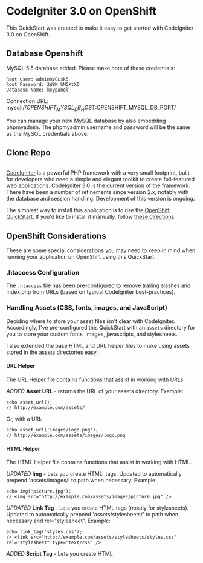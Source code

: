 # CodeIgniter 3.0 on OpenShift #
This QuickStart was created to make it easy to get started with CodeIgniter 3.0 
on OpenShift.


## Database Openshift ##
MySQL 5.5 database added.  Please make note of these credentials:

    Root User: adminmVGLsk5
    Root Password: 2WBK_hM5XtXD
    Database Name: keypanel

Connection URL: mysql://$OPENSHIFT_MYSQL_DB_HOST:$OPENSHIFT_MYSQL_DB_PORT/

You can manage your new MySQL database by also embedding phpmyadmin.
The phpmyadmin username and password will be the same as the MySQL credentials above.


## Clone Repo ##

---

[CodeIgniter](http://www.codeigniter.com/) is a powerful PHP 
framework with a very small footprint, built for developers who need a simple 
and elegant toolkit to create full-featured web applications. CodeIgniter 3.0 is
the current version of the framework. There have been a number of refinements 
since version 2.x, notably with the database and session handling. Development 
of this version is ongoing.

The simplest way to install this application is to use the [OpenShift
QuickStart](https://hub.openshift.com/quickstarts/123-codeigniter-3-0). If 
you'd like to install it manually, follow [these directions](#manual-installation).

## OpenShift Considerations ##
These are some special considerations you may need to keep in mind when running 
your application on OpenShift using this QuickStart.

### .htaccess Configuration ###
The `.htaccess` file has been pre-configured to remove trailing slashes and 
index.php from URLs (based on typical CodeIgniter best-practices).

### Handling Assets (CSS, fonts, images, and JavaScript) ###
Deciding where to store your asset files isn't clear with CodeIgniter.
Accordingly, I've pre-configured this QuickStart with an `assets` directory for
you to store your custom fonts, images, javascripts, and stylesheets.

I also extended the base HTML and URL helper files to make using assets stored 
in the assets directories easy.

#### URL Helper ####
The URL Helper file contains functions that assist in working with URLs.

_ADDED_ **Asset URL** - returns the URL of your assets directory. Example:

    echo asset_url();
    // http://example.com/assets/

Or, with a URI:

    echo asset_url('images/logo.png'); 
    // http://example.com/assets/images/logo.png

#### HTML Helper ####
The HTML Helper file contains functions that assist in working with HTML.

_UPDATED_ **Img** - Lets you create HTML <img /> tags. Updated to automatically 
prepend 'assets/images/' to path when necessary. Example:

    echo img('picture.jpg');
    // <img src="http://example.com/assets/images/picture.jpg" />

_UPDATED_ **Link Tag** - Lets you create HTML <link /> tags (mostly for stylesheets). Updated 
to automatically prepend 'assets/stylesheets/' to path when necessary and 
rel="stylesheet". 
Example:

    echo link_tag('styles.css');
    // <link src="http://example.com/assets/stylesheets/styles.css" rel="stylesheet" type="text/css" />

_ADDED_ **Script Tag** - Lets you create HTML <script /> tags. Automatically
prepends 'assets/javascripts/' to path when necessary. Example:

    echo script_tag('jquery.js');
    // <script type="text/javascript" src="http://example.com/assets/javascripts/jquery.js"></script>

### Local vs. Remote Development ###
This CodeIgniter QuickStart provides separate configuration files for both local 
and remote development, found in `application/config/local` and 
`application/config` respectively.

#### Local Development ####
When developing locally, this QuickStart will set the CodeIngiter `ENVIRONMENT` 
to 'local' development mode.

Configuration files for working locally can be found at 
`application/config/local`. See the CodeIngiter user guide for more information 
on how CodeIgniter handles 
[Multiple Environments](http://www.codeigniter.com/userguide3/general/environments.html).

#### Remote Development ####
Your application is configured to automatically use your OpenShift MySQL or 
PostgreSQL database in when deployed on OpenShift by making use of
[OpenShift Environment Variables](https://developers.openshift.com/en/managing-environment-variables.html).

The CodeIgniter `base_url` and `encryption_key` have also been configured to 
automatically draw from OpenShift Environment variables.

OpenShift provides a directory for data that requires persistent storage.
Accordingly, the CodeIgniter `cache_path`, database `cachedir`,  and 
`session_save_path` have been set to use this directory for storage.

Finally, the CodeIgniter `ENVIRONMENT` will be set automatically in 
production on OpenShift to match the value of the `APPLICATION_ENV` OpenShift 
Environment variable, set to 'production' by default.

##### Development Mode #####
When you develop your CodeIgniter application on OpenShift, you can also enable 
the 'development' environment by setting the `APPLICATION_ENV` environment 
variable using the `rhc` client, like:

```
$ rhc env set APPLICATION_ENV=development -a <app-name>
```

Then, restart your application:

```
$ rhc app restart -a <app-name>
```

If you do so, OpenShift will run your application under 'development' mode.
In development mode, your application will:

* Set CodeIgniter's `ENVIRONMENT` to 'development'
* Show more detailed errors in browser
* Display startup errors
* Enable the [Xdebug PECL extension](http://xdebug.org/)
* Enable [APC stat check](http://php.net/manual/en/apc.configuration.php#ini.apc.stat)
* Ignore your composer.lock file

Using the development environment can help you debug problems in your application
in the same way as you do when developing on your local machine. However, we 
strongly advise you not to run your application in this mode in production.

### Log Files ###
Your application is configured to use the OpenShift log directory. You can use
the `rhc tail` command to stream the latest log file entries:

```
rhc tail -a <APP_NAME>
```

To stop tailing the logs, press *Ctrl + c*.

### Composer ###
CodeIgniter 3 [provides support for Composer](http://www.codeigniter.com/userguide3/general/autoloader.html)
to auto-load additional packages. The value of `composer_autoload` is set to 
`FALSE` by default, however, this QuickStart is pre-configured to allow you to 
enable this feature and use OpenShift's built-in suppoert for Composer.

When the application is pushed, `composer install` is automatically executed 
over the root directory. See [PHP Markers](https://developers.openshift.com/en/php-markers.html) 
for more details on the **use_composer** marker file.

## Manual Installation ##

1. Create an account at https://www.openshift.com/

1. Create a CodeIgniter application:

    ```
    rhc app create ciapp php-5.4 mysql-5.5 --from-code=https://github.com/luciddreamz/codeigniter
    ```
    or

    ```
    rhc app create ciapp php-5.4 postgresql-9.2 --from-code=https://github.com/luciddreamz/codeigniter
    ```

## Additional Resources ##
Documentation for the CodeIgniter framework can be found on the 
[CodeIgniter website](http://www.codeigniter.com/userguide3/). Check out 
OpenShift's [Developer Portal](https://developers.openshift.com/en/php-overview.html) 
for help running PHP on OpenShift.
